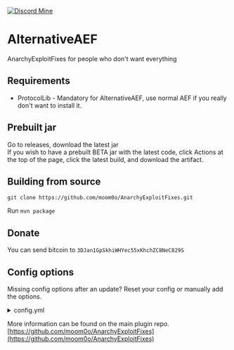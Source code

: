 [![Discord Mine](https://img.shields.io/discord/807380182729228298?label=chat&logo=discord&logoColor=white)](https://discord.gg/VYZuWRMQ8u)

# AlternativeAEF
AnarchyExploitFixes for people who don't want everything

## Requirements

* ProtocolLib - Mandatory for AlternativeAEF, use normal AEF if you really don't want to install it.

## Prebuilt jar

Go to releases, download the latest jar
<br> If you wish to have a prebuilt BETA jar with the latest code, click Actions at the top of the page, click the
latest build, and download the artifact.

## Building from source

`git clone https://github.com/moom0o/AnarchyExploitFixes.git`

Run `mvn package`

## Donate

You can send bitcoin to `3DJan1GpSkhiWHYec55xKhchZC8NeC829S`

## Config options

Missing config options after an update? Reset your config or manually add the options.
<details>
  <summary>config.yml</summary>

```yml
# AlternativeAEF config

# Patch future/rusher packet fly
PreventPacketFly: true
# Max teleport packets per 10 seconds, this is how the packet fly works, 25 is usually fine, if you go lower players may get stuck.
MaxTeleportPacketsPer10Seconds: 25
LogPacketFlyEvents: false

# Patches the future/rusherhack/kamiblue 2b2t elytra fly exploit
PatchPacketElytraFly: true
# Recommended to not go lower as there could be false positives.
MaxElytraOpensPer10Seconds: 25 # Will only allow players to go about 85km/h on kami blue, and won't even work on rusherhack.

# Patch futureclient/rusherhack boat fly exploit
# This does not affect boats at all! Even on land.
BoatflyPatch: true
MaxEntityPacketsPer10Seconds: 15
LogBoatFlyEvents: true

PreventCraftingRecipeLagExploit: true
CraftingRecipeDelay: 5 # in ticks
```
</details>

More information can be found on the main plugin repo. [https://github.com/moom0o/AnarchyExploitFixes](https://github.com/moom0o/AnarchyExploitFixes)
